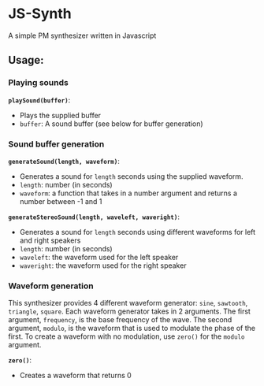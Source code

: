 # JS-Synth
A simple PM synthesizer written in Javascript

## Usage:
### Playing sounds
**`playSound(buffer)`**:
- Plays the supplied buffer
- `buffer`: A sound buffer (see below for buffer generation)

### Sound buffer generation
**`generateSound(length, waveform)`**:
- Generates a sound for `length` seconds using the supplied waveform.
- `length`: number (in seconds)
- `waveform`: a function that takes in a number argument and returns a number between -1 and 1

**`generateStereoSound(length, waveleft, waveright)`**:
- Generates a sound for `length` seconds using different waveforms for left and right speakers
- `length`: number (in seconds)
- `waveleft`: the waveform used for the left speaker
- `waveright`: the waveform used for the right speaker

### Waveform generation
This synthesizer provides 4 different waveform generator: `sine`, `sawtooth`, `triangle`, `square`. Each waveform generator takes in 2 arguments. The first argument, `frequency`, is the base frequency of the wave. The second argument, `modulo`, is the waveform that is used to modulate the phase of the first. To create a waveform with no modulation, use `zero()` for the `modulo` argument.

**`zero()`**:
- Creates a waveform that returns 0

